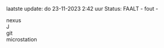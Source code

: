 laatste update: 
do 23-11-2023  2:42   uur 
Status: FAALT - fout - 
<div class="service R">nexus</div><div class="service R">J</div><div class="service R">git</div><div class="service Y">microstation</div>